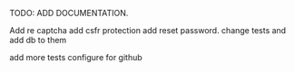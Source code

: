 TODO:
ADD DOCUMENTATION.

<!-- Configure remember me -->

Add re captcha
add csfr protection
add reset password.
change tests and add db to them

add more tests
configure for github
